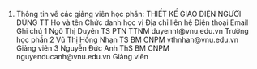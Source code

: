 1. Thông tin về các giảng viên học phần: THIẾT KẾ GIAO DIỆN NGƯỜI DÙNG
TT Họ và tên Chức danh học vị Địa chỉ liên hệ Điện thoại Email Ghi chú 1 Ngô Thị Duyên TS PTN TTNM duyennt\@vnu.edu.vn Trưởng học phần
2 Vũ Thị Hồng Nhạn TS BM CNPM vthnhan\@vnu.edu.vn Giảng viên
3 Nguyễn Đức Anh ThS BM CNPM nguyenducanh\@vnu.edu.vn Giảng viên
